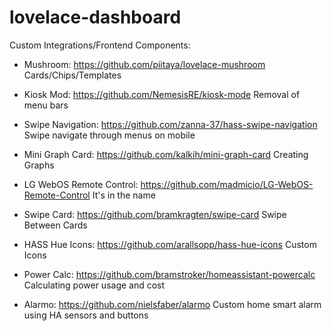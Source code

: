 # lovelace-dashboard

Custom Integrations/Frontend Components:

- Mushroom: https://github.com/piitaya/lovelace-mushroom
Cards/Chips/Templates 

- Kiosk Mod: https://github.com/NemesisRE/kiosk-mode
Removal of menu bars

- Swipe Navigation: https://github.com/zanna-37/hass-swipe-navigation
Swipe navigate through menus on mobile

- Mini Graph Card: https://github.com/kalkih/mini-graph-card
Creating Graphs

- LG WebOS Remote Control: https://github.com/madmicio/LG-WebOS-Remote-Control
It's in the name

- Swipe Card: https://github.com/bramkragten/swipe-card
Swipe Between Cards

- HASS Hue Icons: https://github.com/arallsopp/hass-hue-icons
Custom Icons

- Power Calc: https://github.com/bramstroker/homeassistant-powercalc
Calculating power usage and cost

- Alarmo: https://github.com/nielsfaber/alarmo
Custom home smart alarm using HA sensors and buttons
